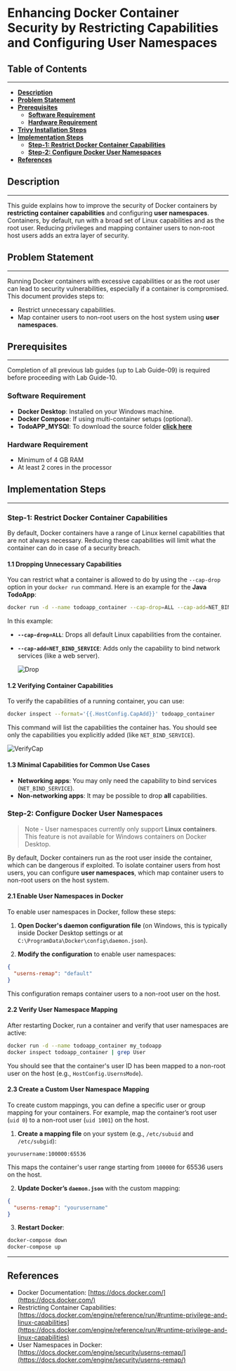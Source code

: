 # **Enhancing Docker Container Security by Restricting Capabilities and Configuring User Namespaces**

## **Table of Contents**
---
* [**Description**](#description)  
* [**Problem Statement**](#problem-statement)  
* [**Prerequisites**](#prerequisites)
  - [**Software Requirement**](#software-requirement)  
  - [**Hardware Requirement**](#hardware-requirement)
* [**Trivy Installation Steps**](#trivy-installation-steps)  
* [**Implementation Steps**](#implementation-steps) 
  - [**Step-1: Restrict Docker Container Capabilities**](#step-1-restrict-docker-container-capabilities)
  - [**Step-2: Configure Docker User Namespaces**](#step-2-configure-docker-user-namespaces)
* [**References**](#references)

## **Description**
---
This guide explains how to improve the security of Docker containers by **restricting container capabilities** and configuring **user namespaces**. Containers, by default, run with a broad set of Linux capabilities and as the root user. Reducing privileges and mapping container users to non-root host users adds an extra layer of security.

## **Problem Statement**
---
Running Docker containers with excessive capabilities or as the root user can lead to security vulnerabilities, especially if a container is compromised. This document provides steps to:
- Restrict unnecessary capabilities.
- Map container users to non-root users on the host system using **user namespaces**.

## **Prerequisites**
---
Completion of all previous lab guides (up to Lab Guide-09) is required before proceeding with Lab Guide-10.

### **Software Requirement**
- **Docker Desktop**: Installed on your Windows machine.
- **Docker Compose**: If using multi-container setups (optional).
- **TodoAPP_MYSQl**: To download the source folder [**click here**](https://github.com/SwayaanTechnologies/TodoApp_MySQL/archive/refs/heads/main.zip)

### **Hardware Requirement**

- Minimum of 4 GB RAM
- At least 2 cores in the processor

## **Implementation Steps**
---
### **Step-1: Restrict Docker Container Capabilities**

By default, Docker containers have a range of Linux kernel capabilities that are not always necessary. Reducing these capabilities will limit what the container can do in case of a security breach.

#### **1.1 Dropping Unnecessary Capabilities**

You can restrict what a container is allowed to do by using the `--cap-drop` option in your `docker run` command. Here is an example for the **Java TodoApp**:
```bash
docker run -d --name todoapp_container --cap-drop=ALL --cap-add=NET_BIND_SERVICE -p 8081:8081 todoapp
```

In this example:
- **`--cap-drop=ALL`**: Drops all default Linux capabilities from the container.
- **`--cap-add=NET_BIND_SERVICE`**: Adds only the capability to bind network services (like a web server).

  ![Drop](../Docker/Images/DropUnwantedCap.png)

#### **1.2 Verifying Container Capabilities**

To verify the capabilities of a running container, you can use:

```bash
docker inspect --format='{{.HostConfig.CapAdd}}' todoapp_container
```

This command will list the capabilities the container has. You should see only the capabilities you explicitly added (like `NET_BIND_SERVICE`).

  ![VerifyCap](../Docker/Images/VerifyContainercap.png)

#### **1.3 Minimal Capabilities for Common Use Cases**

- **Networking apps**: You may only need the capability to bind services (`NET_BIND_SERVICE`).
- **Non-networking apps**: It may be possible to drop **all** capabilities.

### **Step-2: Configure Docker User Namespaces**

>Note - User namespaces currently only support **Linux containers**. This feature is not available for Windows containers on Docker Desktop.

By default, Docker containers run as the root user inside the container, which can be dangerous if exploited. To isolate container users from host users, you can configure **user namespaces**, which map container users to non-root users on the host system.

#### **2.1 Enable User Namespaces in Docker**

To enable user namespaces in Docker, follow these steps:

1. **Open Docker's daemon configuration file** (on Windows, this is typically inside Docker Desktop settings or at `C:\ProgramData\Docker\config\daemon.json`).

2. **Modify the configuration** to enable user namespaces:

```json
{
  "userns-remap": "default"
}
```

This configuration remaps container users to a non-root user on the host.

#### **2.2 Verify User Namespace Mapping**

After restarting Docker, run a container and verify that user namespaces are active:

```bash
docker run -d --name todoapp_container my_todoapp
docker inspect todoapp_container | grep User
```

You should see that the container's user ID has been mapped to a non-root user on the host (e.g., `HostConfig.UsernsMode`).

#### **2.3 Create a Custom User Namespace Mapping**

To create custom mappings, you can define a specific user or group mapping for your containers. For example, map the container’s root user (`uid 0`) to a non-root user (`uid 1001`) on the host.

1. **Create a mapping file** on your system (e.g., `/etc/subuid` and `/etc/subgid`):

```
yourusername:100000:65536
```

This maps the container's user range starting from `100000` for 65536 users on the host.

2. **Update Docker’s `daemon.json`** with the custom mapping:

```json
{
  "userns-remap": "yourusername"
}
```

3. **Restart Docker**:

```bash
docker-compose down
docker-compose up
```

---

## **References**

- Docker Documentation: [https://docs.docker.com/](https://docs.docker.com/)
- Restricting Container Capabilities: [https://docs.docker.com/engine/reference/run/#runtime-privilege-and-linux-capabilities](https://docs.docker.com/engine/reference/run/#runtime-privilege-and-linux-capabilities)
- User Namespaces in Docker: [https://docs.docker.com/engine/security/userns-remap/](https://docs.docker.com/engine/security/userns-remap/)

